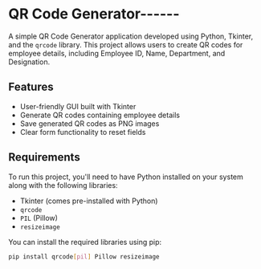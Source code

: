 # QR Code Generator------

A simple QR Code Generator application developed using Python, Tkinter, and the `qrcode` library. This project allows users to create QR codes for employee details, including Employee ID, Name, Department, and Designation.

## Features

- User-friendly GUI built with Tkinter
- Generate QR codes containing employee details
- Save generated QR codes as PNG images
- Clear form functionality to reset fields

## Requirements

To run this project, you'll need to have Python installed on your system along with the following libraries:

- Tkinter (comes pre-installed with Python)
- `qrcode`
- `PIL` (Pillow)
- `resizeimage`

You can install the required libraries using pip:

```bash
pip install qrcode[pil] Pillow resizeimage
